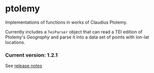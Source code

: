 # ptolemy

Implementations of functions in works of Claudius Ptolemy.

Currently includes a `TeiParser` object that can read a TEI edition of Ptolemy's *Geography* and parse it into a data set of points with lon-lat locations.


### Current version:  1.2.1

See [release notes](releases.md)
